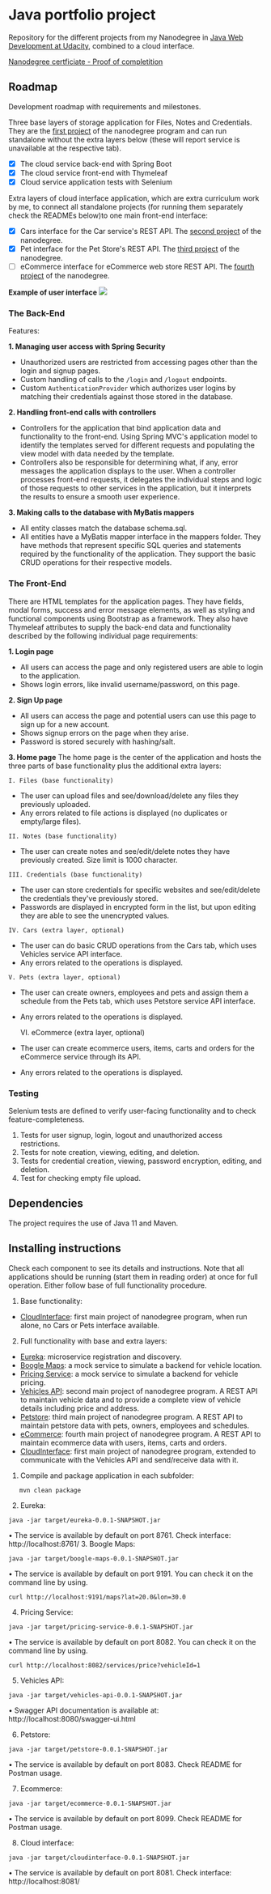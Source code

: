 # Java portfolio project

Repository for the different projects from my Nanodegree in [Java Web Development at Udacity](https://www.udacity.com/course/java-developer-nanodegree--nd035), combined to a cloud interface.

[Nanodegree certficiate - Proof of completition](https://graduation.udacity.com/confirm/QDDKHJF9)

## Roadmap
Development roadmap with requirements and milestones.

Three base layers of storage application for Files, Notes and Credentials. They are the [first project](cloudinterface/README.md) of the nanodegree program and can run standalone without the extra layers below (these will report service is unavailable at the respective tab).

- [x] The cloud service back-end with Spring Boot
- [x] The cloud service front-end with Thymeleaf
- [x] Cloud service application tests with Selenium

Extra layers of cloud interface application, which are extra curriculum work by me, to connect all standalone projects (for running them separately check the READMEs below)to one main front-end interface:

- [x] Cars interface for the Car service's REST API. The [second project](vehicles-api/README.md) of the nanodegree.
- [x] Pet interface for the Pet Store's REST API. The [third project](petstore/README.md) of the nanodegree.
- [ ] eCommerce interface for eCommerce web store REST API. The [fourth project](ecommerce/README.md) of the nanodegree.

**Example of user interface**
![](./front-end-example.png)

### The Back-End
Features:

**1. Managing user access with Spring Security**
- Unauthorized users are restricted from accessing pages other than the login and signup pages.
- Custom handling of calls to the `/login` and `/logout` endpoints.
- Custom `AuthenticationProvider` which authorizes user logins by matching their credentials against those stored in the database.

**2. Handling front-end calls with controllers**
- Controllers for the application that bind application data and functionality to the front-end. Using Spring MVC's application model to identify the templates served for different requests and populating the view model with data needed by the template.
- Controllers also be responsible for determining what, if any, error messages the application displays to the user. When a controller processes front-end requests, it delegates the individual steps and logic of those requests to other services in the application, but it interprets the results to ensure a smooth user experience.

**3. Making calls to the database with MyBatis mappers**
- All entity classes match the database schema.sql.
- All entities have a MyBatis mapper interface in the mappers folder. They have methods that represent specific SQL queries and statements required by the functionality of the application. They support the basic CRUD operations for their respective models.


### The Front-End
There are HTML templates for the application pages. They have fields, modal forms, success and error message elements, as well as styling and functional components using Bootstrap as a framework. They also have Thymeleaf attributes to supply the back-end data and functionality described by the following individual page requirements:

**1. Login page**
- All users can access the page and only registered users are able to login to the application.
- Shows login errors, like invalid username/password, on this page.


**2. Sign Up page**
- All users can access the page and potential users can use this page to sign up for a new account.
- Shows signup errors on the page when they arise.
- Password is stored securely with hashing/salt.


**3. Home page**
   The home page is the center of the application and hosts the three parts of base functionality plus the additional extra layers:  

    I. Files (base functionality)
   - The user can upload files and see/download/delete any files they previously uploaded.
   - Any errors related to file actions is displayed (no duplicates or empty/large files).
   
    II. Notes (base functionality)
   - The user can create notes and see/edit/delete notes they have previously created. Size limit is 1000 character.

    III. Credentials (base functionality)
   - The user can store credentials for specific websites and see/edit/delete the credentials they've previously stored.
   - Passwords are displayed in encrypted form in the list, but upon editing they are able to see the unencrypted values.

    IV. Cars (extra layer, optional)
   - The user can do basic CRUD operations from the Cars tab, which uses Vehicles service API interface.
   - Any errors related to the operations is displayed.

    V. Pets (extra layer, optional)

- The user can create owners, employees and pets and assign them a schedule from the Pets tab, which uses Petstore service API interface.
- Any errors related to the operations is displayed.
 

    VI. eCommerce (extra layer, optional)
- The user can create ecommerce users, items, carts and orders for the eCommerce service through its API.
- Any errors related to the operations is displayed.

  
### Testing
Selenium tests are defined to verify user-facing functionality and to check feature-completeness.

1. Tests for user signup, login, logout and unauthorized access restrictions.
2. Tests for note creation, viewing, editing, and deletion.
3. Tests for credential creation, viewing, password encryption, editing, and deletion.
4. Test for checking empty file upload.

## Dependencies

The project requires the use of Java 11 and Maven.

## Installing instructions

Check each component to see its details and instructions. Note that all applications
should be running (start them in reading order) at once for full operation. Either follow base of full functionality procedure.

1. Base functionality:
- [CloudInterface](cloudinterface/README.md): first main project of nanodegree program, when run alone, no Cars or Pets interface available.

2. Full functionality with base and extra layers:
- [Eureka](eureka/README.md): microservice registration and discovery.
- [Boogle Maps](boogle-maps/README.md): a mock service to simulate a backend for vehicle location.
- [Pricing Service](pricing-service/README.md): a mock service to simulate a backend for vehicle pricing.
- [Vehicles API](vehicles-api/README.md): second main project of nanodegree program. A REST API to maintain vehicle data and to provide a complete
  view of vehicle details including price and address.
- [Petstore](petstore/README.md): third main project of nanodegree program. A REST API to maintain petstore data with pets, owners, employees and schedules.
- [eCommerce](ecommerce/README.md): fourth main project of nanodegree program. A REST API to maintain ecommerce data with users, items, carts and orders.
- [CloudInterface](cloudinterface/README.md): first main project of nanodegree program, extended to communicate with the Vehicles API and send/receive data with it.

1. Compile and package application in each subfolder:
```
   mvn clean package
```
2. Eureka:
```
java -jar target/eureka-0.0.1-SNAPSHOT.jar
```
•	The service is available by default on port 8761. Check interface: http://localhost:8761/
3. Boogle Maps:
```
java -jar target/boogle-maps-0.0.1-SNAPSHOT.jar
```
•	The service is available by default on port 9191. You can check it on the command line by using.
```
curl http://localhost:9191/maps?lat=20.0&lon=30.0
```
4. Pricing Service:
```
java -jar target/pricing-service-0.0.1-SNAPSHOT.jar
```
•	The service is available by default on port 8082. You can check it on the command line by using.
```
curl http://localhost:8082/services/price?vehicleId=1
```
5. Vehicles API:
```
java -jar target/vehicles-api-0.0.1-SNAPSHOT.jar
```
•	Swagger API documentation is available at: http://localhost:8080/swagger-ui.html

6. Petstore:
```
java -jar target/petstore-0.0.1-SNAPSHOT.jar
```
•	The service is available by default on port 8083. Check README for Postman usage.

7. Ecommerce:
```
java -jar target/ecommerce-0.0.1-SNAPSHOT.jar
```
•	The service is available by default on port 8099. Check README for Postman usage.

8. Cloud interface:
```
java -jar target/cloudinterface-0.0.1-SNAPSHOT.jar
```
•	The service is available by default on port 8081. Check interface: http://localhost:8081/


